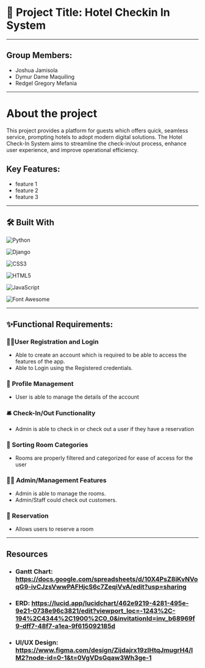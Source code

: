 # 🏨 Project Title: Hotel Checkin In System
---
## Group Members:
- Joshua Jamisola
- Dymur Dame Maquiling
- Redgel Gregory Mefania

---

# About the project
This project provides a platform for guests which offers quick, seamless service,
prompting hotels to adopt modern digital solutions. The Hotel Check-In System aims
to streamline the check-in/out process, enhance user experience, and improve
operational efficiency. 
## Key Features:
+ feature 1
+ feature 2
+ feature 3

---

## 🛠️ Built With 

![Python](https://img.shields.io/badge/Python-3776AB?style=for-the-badge&logo=python&logoColor=white)

![Django](https://img.shields.io/badge/Django-092E20?style=for-the-badge&logo=django&logoColor=white)

![CSS3](https://img.shields.io/badge/CSS3-1572B6?style=for-the-badge&logo=css3&logoColor=white)

![HTML5](https://img.shields.io/badge/HTML5-E34F26?style=for-the-badge&logo=html5&logoColor=white)

![JavaScript](https://img.shields.io/badge/JavaScript-F7DF1E?style=for-the-badge&logo=javascript&logoColor=black)

![Font Awesome](https://img.shields.io/badge/Font%20Awesome-339AF0?style=for-the-badge&logo=fontawesome&logoColor=white)


---

## ✨Functional Requirements:
### 🧑‍💻User Registration and Login
+ Able to create an account which is required to be able to access the features of the app.
+ Able to Login using the Registered credentials.

### 👤 Profile Management
+ User is able to manage the details of the account

### 🛎️ Check-In/Out Functionality
+ Admin is able to check in or check out a user if they have a reservation

### 📝 Sorting Room Categories
+ Rooms are properly filtered and categorized for ease of access for the user

### 👨‍💼 Admin/Management Features
+ Admin is able to manage the rooms.
+ Admin/Staff could check out customers.

### 📅 Reservation
+ Allows users to reserve a room


---

## Resources
+ ### Gantt Chart: https://docs.google.com/spreadsheets/d/10X4PsZ8iKvNVoqG9-ivCJzsVwwPAFHjcS6c7ZeqiVvA/edit?usp=sharing
+ ### ERD: https://lucid.app/lucidchart/462e9219-4281-495e-9e21-0738e96c3821/edit?viewport_loc=-1243%2C-194%2C4344%2C1900%2C0_0&invitationId=inv_b68969f9-dff7-48f7-a1ea-9f615092185d
+ ### UI/UX Design: https://www.figma.com/design/Zijdajrx19zIHtqJmugrH4/IM2?node-id=0-1&t=0VgVDsGqaw3Wh3ge-1

